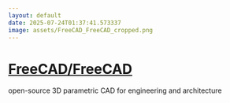 ```yaml
---
layout: default
date: 2025-07-24T01:37:41.573337
image: assets/FreeCAD_FreeCAD_cropped.png
---
```


# [FreeCAD/FreeCAD](https://github.com/FreeCAD/FreeCAD)

open-source 3D parametric CAD for engineering and architecture
